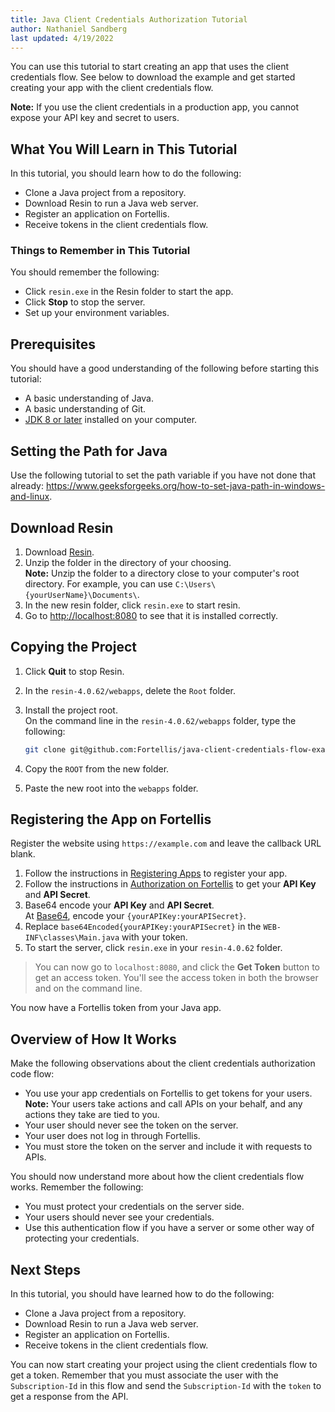 ```yaml
---
title: Java Client Credentials Authorization Tutorial
author: Nathaniel Sandberg
last updated: 4/19/2022
---
```


You can use this tutorial to start creating an app that uses the client credentials flow.
See below to download the example and get started creating your app with the client credentials flow.

**Note:** If you use the client credentials in a production app,
you cannot expose your API key and secret to users.

## What You Will Learn in This Tutorial

In this tutorial, you should learn how to do the following:

* Clone a Java project from a repository.
* Download Resin to run a Java web server.
* Register an application on Fortellis.
* Receive tokens in the client credentials flow.

### Things to Remember in This Tutorial

You should remember the following:

* Click `resin.exe` in the Resin folder to start the app.
* Click **Stop** to stop the server.
* Set up your environment variables.

## Prerequisites

You should have a good understanding of the following before starting this tutorial:

* A basic understanding of Java.
* A basic understanding of Git.
* [JDK 8 or later](https://www.oracle.com/java/technologies/downloads) installed on your computer.

## Setting the Path for Java

Use the following tutorial to set the path variable if you have not done that already: <https://www.geeksforgeeks.org/how-to-set-java-path-in-windows-and-linux>.

## Download Resin

1. Download [Resin](https://caucho.com/download/resin-4.0.62.zip).  
1. Unzip the folder in the directory of your choosing.  
    **Note:** Unzip the folder to a directory close to your computer's root directory.
        For example, you can use `C:\Users\{yourUserName}\Documents\`.
1. In the new resin folder, click `resin.exe` to start resin.  
1. Go to [http://localhost:8080](http://localhost:8080) to see that it is installed correctly.  

## Copying the Project

1. Click **Quit** to stop Resin.  
1. In the `resin-4.0.62/webapps`, delete the `Root` folder.
1. Install the project root.  
    On the command line in the `resin-4.0.62/webapps` folder, type the following:  

    ```bash
    git clone git@github.com:Fortellis/java-client-credentials-flow-example.git
    ```

1. Copy the `ROOT` from the new folder.
1. Paste the new root into the `webapps` folder.  

## Registering the App on Fortellis

Register the website using `https://example.com` and leave the callback URL blank.

1. Follow the instructions in [Registering Apps](/docs/tutorials/app-lifecycle/registering-apps) to register your app.
1. Follow the instructions in [Authorization on Fortellis](/docs/tutorials/solution-integration/auth) to get your **API Key** and **API Secret**.
1. Base64 encode your **API Key** and **API Secret**.  
    At [Base64](https://www.base64encode.org), encode your `{yourAPIKey:yourAPISecret}`.  
1. Replace `base64Encoded{yourAPIKey:yourAPISecret}` in the `WEB-INF\classes\Main.java` with your token.
1. To start the server, click `resin.exe` in your `resin-4.0.62` folder.  

> You can now go to `localhost:8080`,
> and click the **Get Token** button to get an access token.
> You'll see the access token in both the browser and on the command line.

You now have a Fortellis token from your Java app.  

## Overview of How It Works

Make the following observations about the client credentials authorization code flow:

* You use your app credentials on Fortellis to get tokens for your users.  
   **Note:** Your users take actions and call APIs on your behalf,
   and any actions they take are tied to you.
* Your user should never see the token on the server.
* Your user does not log in through Fortellis.
* You must store the token on the server and include it with requests to APIs.

You should now understand more about how the client credentials flow works.
Remember the following:

* You must protect your credentials on the server side.
* Your users should never see your credentials.
* Use this authentication flow if you have a server or some other way of protecting your credentials.

## Next Steps

In this tutorial, you should have learned how to do the following:

* Clone a Java project from a repository.
* Download Resin to run a Java web server.
* Register an application on Fortellis.
* Receive tokens in the client credentials flow.

You can now start creating your project using the client credentials flow to get a token.
Remember that you must associate the user with the `Subscription-Id` in this flow and send the `Subscription-Id` with the `token` to get a response from the API.
